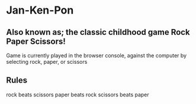 # Jan-Ken-Pon
## Also known as; the classic childhood game Rock Paper Scissors!

Game is currently played in the browser console, against the computer by selecting rock, paper, or scissors

## Rules

rock beats scissors
paper beats rock
scissors beats paper